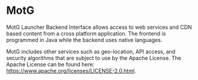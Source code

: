 # MotG

MotG Launcher Backend Interface allows access to web services and CDN based content from a cross platform application.
The frontend is programmed in Java while the backend uses native languages.

MotG includes other services such as geo-location, API access, and security algorithms that are subject to use by the Apache License. The Apache License can be found here: https://www.apache.org/licenses/LICENSE-2.0.html.
